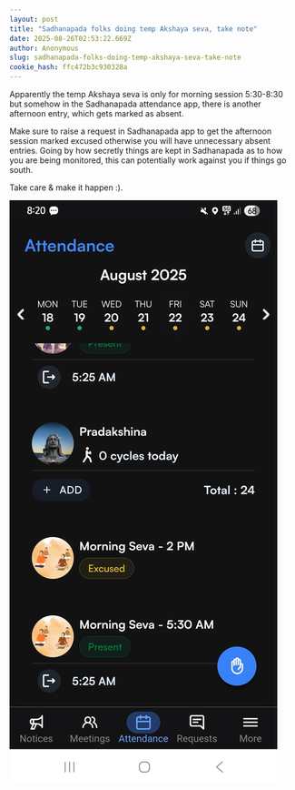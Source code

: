 ```yaml
---
layout: post
title: "Sadhanapada folks doing temp Akshaya seva, take note"
date: 2025-08-26T02:53:22.669Z
author: Anonymous
slug: sadhanapada-folks-doing-temp-akshaya-seva-take-note
cookie_hash: ffc472b3c930328a
---
```


Apparently the temp Akshaya seva is only for morning session 5:30-8:30 but somehow in the Sadhanapada attendance app, there is another afternoon entry, which gets marked as absent.

Make sure to raise a request in Sadhanapada app to get the afternoon session marked excused otherwise you will have unnecessary absent entries. Going by how secretly things are kept in Sadhanapada as to how you are being monitored, this can potentially work against you if things go south. 

Take care & make it happen :).


![Screenshot_20250826_082018_Brave.jpg](https://github.com/whatsupisha/iyc/blob/master/_posts/2025-08-26-sadhanapada-folks-doing-temp-akshaya-seva-take-note/Screenshot_20250826_082018_Brave.jpg?raw=true)
